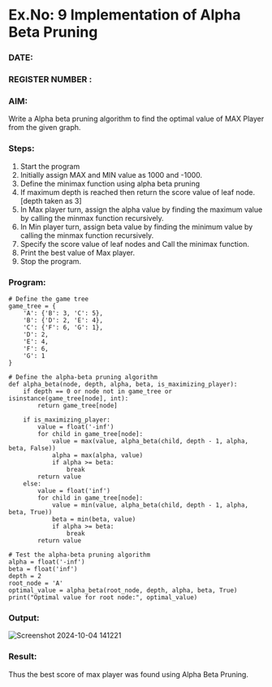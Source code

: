 # Ex.No: 9   Implementation of Alpha Beta Pruning 
### DATE:                                                                            
### REGISTER NUMBER : 
### AIM: 
Write a Alpha beta pruning algorithm to find the optimal value of MAX Player from the given graph.
### Steps:
1. Start the program
2. Initially  assign MAX and MIN value as 1000 and -1000.
3.  Define the minimax function  using alpha beta pruning
4.  If maximum depth is reached then return the score value of leaf node. [depth taken as 3]
5.  In Max player turn, assign the alpha value by finding the maximum value by calling the minmax function recursively.
6.  In Min player turn, assign beta value by finding the minimum value by calling the minmax function recursively.
7.  Specify the score value of leaf nodes and Call the minimax function.
8.  Print the best value of Max player.
9.  Stop the program. 

### Program:
```
# Define the game tree
game_tree = {
    'A': {'B': 3, 'C': 5},
    'B': {'D': 2, 'E': 4},
    'C': {'F': 6, 'G': 1},
    'D': 2,
    'E': 4,
    'F': 6,
    'G': 1
}

# Define the alpha-beta pruning algorithm
def alpha_beta(node, depth, alpha, beta, is_maximizing_player):
    if depth == 0 or node not in game_tree or isinstance(game_tree[node], int):
        return game_tree[node]

    if is_maximizing_player:
        value = float('-inf')
        for child in game_tree[node]:
            value = max(value, alpha_beta(child, depth - 1, alpha, beta, False))
            alpha = max(alpha, value)
            if alpha >= beta:
                break
        return value
    else:
        value = float('inf')
        for child in game_tree[node]:
            value = min(value, alpha_beta(child, depth - 1, alpha, beta, True))
            beta = min(beta, value)
            if alpha >= beta:
                break
        return value

# Test the alpha-beta pruning algorithm
alpha = float('-inf')
beta = float('inf')
depth = 2
root_node = 'A'
optimal_value = alpha_beta(root_node, depth, alpha, beta, True)
print("Optimal value for root node:", optimal_value)
```

### Output:
![Screenshot 2024-10-04 141221](https://github.com/user-attachments/assets/92e6b322-18c2-4b17-97b6-1ec2c6d30385)



### Result:
Thus the best score of max player was found using Alpha Beta Pruning.
